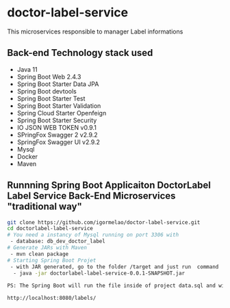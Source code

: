 # doctor-label-service
This microservices responsible to manager Label informations

## Back-end Technology stack used

- Java 11
- Spring Boot Web 2.4.3
- Spring Boot Starter Data JPA
- Spring Boot devtools
- Spring Boot Starter Test
- Spring Boot Starter Validation
- Spring Cloud Starter Openfeign
- Spring Boot Starter Security
- IO JSON WEB TOKEN v0.9.1
- SPringFox Swagger 2 v2.9.2
- SpringFox Swagger UI v2.9.2
- Mysql
- Docker
- Maven

## Runnning Spring Boot Applicaiton DoctorLabel Label Service Back-End Microservices "traditional way"

```bash
git clone https://github.com/igormelao/doctor-label-service.git
cd doctorlabel-label-service
# You need a instancy of Mysql running on port 3306 with
 - database: db_dev_doctor_label
# Generate JARs with Maven
 - mvn clean package
# Starting Spring Boot Projet 
 - with JAR generated, go to the folder /target and just run  command
  - java -jar doctorlabel-label-service-0.0.1-SNAPSHOT.jar
  
PS: The Spring Boot will run the file inside of project data.sql and will populate some data.  

http://localhost:8080/labels/
 
```
